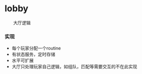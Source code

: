 # lobby

&emsp;&emsp;大厅逻辑


### 实现
* 每个玩家分配一个routine
* 有状态服务，定时存储
* 水平可扩展
* 大厅只处理玩家自己逻辑，如组队，匹配等需要交互的不在此实现